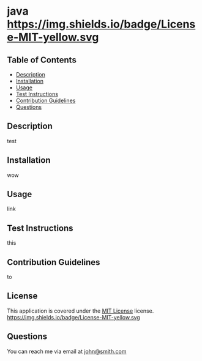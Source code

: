 
   # java https://img.shields.io/badge/License-MIT-yellow.svg
   ## Table of Contents
   - [Description](#description)
   - [Installation](#installation)
   - [Usage](#usage)
   - [Test Instructions](#testInstructions)
   - [Contribution Guidelines](#contributionGuidelines)
   - [Questions](#questions)
   ## Description
   test
   ## Installation
   wow
   ## Usage
   link
   ## Test Instructions
   this
   ## Contribution Guidelines
   to
   
## License
This application is covered under the [MIT License](P) license. https://img.shields.io/badge/License-MIT-yellow.svg

   ## Questions

   You can reach me via email at john@smith.com
   
